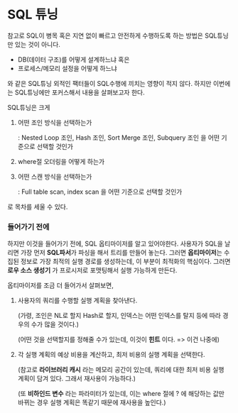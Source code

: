 # SQL 튜닝

참고로 SQL이 병목 혹은 지연 없이 빠르고 안전하게 수행하도록 하는 방법은 SQL튜닝만 있는 것이 아니다. 

- DB(데이터 구조)를 어떻게 설계하느냐 혹은 
- 프로세스/메모리 설정을 어떻게 하느냐

와 같은 SQL튜닝 외적인 팩터들이 SQL수행에 끼치는 영향이 적지 않다. 하지만 이번에는 SQL튜닝에만 포커스해서 내용을 살펴보고자 한다.



SQL튜닝은 크게 

1. 어떤 조인 방식을 선택하는가

   : Nested Loop 조인, Hash 조인, Sort Merge 조인, Subquery 조인 을 어떤 기준으로 선택할 것인가 

2. where절 오더링을 어떻게 하는가

3. 어떤 스캔 방식을 선택하는가

   : Full table scan, index scan 을 어떤 기준으로 선택할 것인가

로 목차를 세울 수 있다.



### 들어가기 전에

하지만 이것을 들어가기 전에, SQL 옵티마이저를 알고 있어야한다. 사용자가 SQL을 날리면 가장 먼저 **SQL파서**가 파싱을 해서 트리를 만들어 놓는다. 그러면 **옵티마이저**는 수집된 정보로 가장 최적의 실행 경로를 생성하는데, 이 부분이 최적화의 핵심이다. 그러면 **로우 소스 생성기** 가 프로시저로 포맷팅해서 실행 가능하게 만든다.

옵티마이저를 조금 더 들어가서 살펴보면,

1. 사용자의 쿼리를 수행할 실행 계획을 찾아낸다. 

   (가령, 조인은 NL로 할지 Hash로 할지, 인덱스는 어떤 인덱스를 탈지 등에 따라 경우의 수가 많을 것이다.)

   (어떤 것을 선택할지를 정해줄 수가 있는데, 이것이 **힌트** 이다. => 이건 나중에)

2. 각 실행 계획의 예상 비용을 계산하고, 최저 비용의 실행 계획을 선택한다.

   (참고로 **라이브러리 캐시** 라는 메모리 공간이 있는데, 쿼리에 대한 최저 비용 실행 계획이 담겨 있다. 그래서 재사용이 가능하다.)

   (또 **비하인드 변수** 라는 파라미터가 있는데, 이는 where 절에 ? 에 해당하는 값만 바뀌는 경우 실행 계획은 똑같기 때문에 재사용을 높인다.)

















